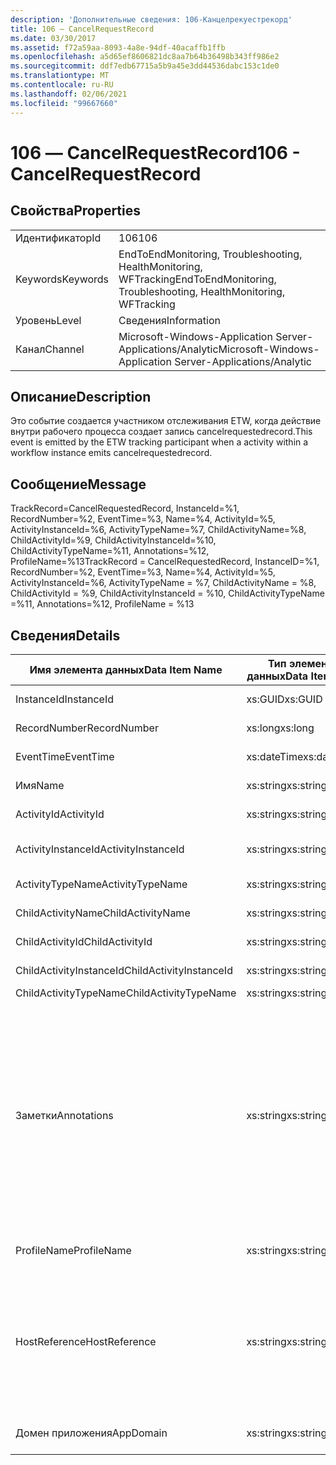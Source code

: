 ```yaml
---
description: 'Дополнительные сведения: 106-Канцелрекуестрекорд'
title: 106 ― CancelRequestRecord
ms.date: 03/30/2017
ms.assetid: f72a59aa-8093-4a8e-94df-40acaffb1ffb
ms.openlocfilehash: a5d65ef8606821dc8aa7b64b36498b343ff986e2
ms.sourcegitcommit: ddf7edb67715a5b9a45e3dd44536dabc153c1de0
ms.translationtype: MT
ms.contentlocale: ru-RU
ms.lasthandoff: 02/06/2021
ms.locfileid: "99667660"
---
```

# <a name="106---cancelrequestrecord"></a><span data-ttu-id="f5b08-103">106 ― CancelRequestRecord</span><span class="sxs-lookup"><span data-stu-id="f5b08-103">106 - CancelRequestRecord</span></span>

## <a name="properties"></a><span data-ttu-id="f5b08-104">Свойства</span><span class="sxs-lookup"><span data-stu-id="f5b08-104">Properties</span></span>  
  
|||  
|-|-|  
|<span data-ttu-id="f5b08-105">Идентификатор</span><span class="sxs-lookup"><span data-stu-id="f5b08-105">Id</span></span>|<span data-ttu-id="f5b08-106">106</span><span class="sxs-lookup"><span data-stu-id="f5b08-106">106</span></span>|  
|<span data-ttu-id="f5b08-107">Keywords</span><span class="sxs-lookup"><span data-stu-id="f5b08-107">Keywords</span></span>|<span data-ttu-id="f5b08-108">EndToEndMonitoring, Troubleshooting, HealthMonitoring, WFTracking</span><span class="sxs-lookup"><span data-stu-id="f5b08-108">EndToEndMonitoring, Troubleshooting, HealthMonitoring, WFTracking</span></span>|  
|<span data-ttu-id="f5b08-109">Уровень</span><span class="sxs-lookup"><span data-stu-id="f5b08-109">Level</span></span>|<span data-ttu-id="f5b08-110">Сведения</span><span class="sxs-lookup"><span data-stu-id="f5b08-110">Information</span></span>|  
|<span data-ttu-id="f5b08-111">Канал</span><span class="sxs-lookup"><span data-stu-id="f5b08-111">Channel</span></span>|<span data-ttu-id="f5b08-112">Microsoft-Windows-Application Server-Applications/Analytic</span><span class="sxs-lookup"><span data-stu-id="f5b08-112">Microsoft-Windows-Application Server-Applications/Analytic</span></span>|  
  
## <a name="description"></a><span data-ttu-id="f5b08-113">Описание</span><span class="sxs-lookup"><span data-stu-id="f5b08-113">Description</span></span>  

 <span data-ttu-id="f5b08-114">Это событие создается участником отслеживания ETW, когда действие внутри рабочего процесса создает запись cancelrequestedrecord.</span><span class="sxs-lookup"><span data-stu-id="f5b08-114">This event is emitted by the ETW tracking participant when a activity within a workflow instance emits cancelrequestedrecord.</span></span>  
  
## <a name="message"></a><span data-ttu-id="f5b08-115">Сообщение</span><span class="sxs-lookup"><span data-stu-id="f5b08-115">Message</span></span>  

 <span data-ttu-id="f5b08-116">TrackRecord=CancelRequestedRecord, InstanceId=%1, RecordNumber=%2, EventTime=%3, Name=%4, ActivityId=%5, ActivityInstanceId=%6, ActivityTypeName=%7, ChildActivityName=%8, ChildActivityId=%9, ChildActivityInstanceId=%10, ChildActivityTypeName=%11, Annotations=%12, ProfileName=%13</span><span class="sxs-lookup"><span data-stu-id="f5b08-116">TrackRecord = CancelRequestedRecord, InstanceID=%1, RecordNumber=%2, EventTime=%3, Name=%4, ActivityId=%5, ActivityInstanceId=%6, ActivityTypeName = %7, ChildActivityName = %8, ChildActivityId = %9, ChildActivityInstanceId = %10, ChildActivityTypeName =%11, Annotations=%12, ProfileName = %13</span></span>  
  
## <a name="details"></a><span data-ttu-id="f5b08-117">Сведения</span><span class="sxs-lookup"><span data-stu-id="f5b08-117">Details</span></span>  
  
|<span data-ttu-id="f5b08-118">Имя элемента данных</span><span class="sxs-lookup"><span data-stu-id="f5b08-118">Data Item Name</span></span>|<span data-ttu-id="f5b08-119">Тип элемента данных</span><span class="sxs-lookup"><span data-stu-id="f5b08-119">Data Item Type</span></span>|<span data-ttu-id="f5b08-120">Описание</span><span class="sxs-lookup"><span data-stu-id="f5b08-120">Description</span></span>|  
|--------------------|--------------------|-----------------|  
|<span data-ttu-id="f5b08-121">InstanceId</span><span class="sxs-lookup"><span data-stu-id="f5b08-121">InstanceId</span></span>|<span data-ttu-id="f5b08-122">xs:GUID</span><span class="sxs-lookup"><span data-stu-id="f5b08-122">xs:GUID</span></span>|<span data-ttu-id="f5b08-123">Идентификатор экземпляра для рабочего процесса.</span><span class="sxs-lookup"><span data-stu-id="f5b08-123">The instance id for the workflow</span></span>|  
|<span data-ttu-id="f5b08-124">RecordNumber</span><span class="sxs-lookup"><span data-stu-id="f5b08-124">RecordNumber</span></span>|<span data-ttu-id="f5b08-125">xs:long</span><span class="sxs-lookup"><span data-stu-id="f5b08-125">xs:long</span></span>|<span data-ttu-id="f5b08-126">Порядковый номер созданной записи.</span><span class="sxs-lookup"><span data-stu-id="f5b08-126">The sequence number of the emitted record</span></span>|  
|<span data-ttu-id="f5b08-127">EventTime</span><span class="sxs-lookup"><span data-stu-id="f5b08-127">EventTime</span></span>|<span data-ttu-id="f5b08-128">xs:dateTime</span><span class="sxs-lookup"><span data-stu-id="f5b08-128">xs:dateTime</span></span>|<span data-ttu-id="f5b08-129">Время в формате UTC, когда было создано событие.</span><span class="sxs-lookup"><span data-stu-id="f5b08-129">The time in UTC when the event was emitted</span></span>|  
|<span data-ttu-id="f5b08-130">Имя</span><span class="sxs-lookup"><span data-stu-id="f5b08-130">Name</span></span>|<span data-ttu-id="f5b08-131">xs:string</span><span class="sxs-lookup"><span data-stu-id="f5b08-131">xs:string</span></span>|<span data-ttu-id="f5b08-132">Имя действия, запросившего операцию отмены.</span><span class="sxs-lookup"><span data-stu-id="f5b08-132">The name of the activity that requested the cancel operation</span></span>|  
|<span data-ttu-id="f5b08-133">ActivityId</span><span class="sxs-lookup"><span data-stu-id="f5b08-133">ActivityId</span></span>|<span data-ttu-id="f5b08-134">xs:string</span><span class="sxs-lookup"><span data-stu-id="f5b08-134">xs:string</span></span>|<span data-ttu-id="f5b08-135">Идентификатор действия, запросившего операцию отмены.</span><span class="sxs-lookup"><span data-stu-id="f5b08-135">The id of the activity that requested the cancel operation</span></span>|  
|<span data-ttu-id="f5b08-136">ActivityInstanceId</span><span class="sxs-lookup"><span data-stu-id="f5b08-136">ActivityInstanceId</span></span>|<span data-ttu-id="f5b08-137">xs:string</span><span class="sxs-lookup"><span data-stu-id="f5b08-137">xs:string</span></span>|<span data-ttu-id="f5b08-138">Идентификатор экземпляра действия, запросившего операцию отмены.</span><span class="sxs-lookup"><span data-stu-id="f5b08-138">The instance id of the activity that requested the cancel operation</span></span>|  
|<span data-ttu-id="f5b08-139">ActivityTypeName</span><span class="sxs-lookup"><span data-stu-id="f5b08-139">ActivityTypeName</span></span>|<span data-ttu-id="f5b08-140">xs:string</span><span class="sxs-lookup"><span data-stu-id="f5b08-140">xs:string</span></span>|<span data-ttu-id="f5b08-141">Тип действия, запросившего операцию отмены.</span><span class="sxs-lookup"><span data-stu-id="f5b08-141">The type of the activity that requested the cancel operation</span></span>|  
|<span data-ttu-id="f5b08-142">ChildActivityName</span><span class="sxs-lookup"><span data-stu-id="f5b08-142">ChildActivityName</span></span>|<span data-ttu-id="f5b08-143">xs:string</span><span class="sxs-lookup"><span data-stu-id="f5b08-143">xs:string</span></span>|<span data-ttu-id="f5b08-144">Имя отменяемого действия.</span><span class="sxs-lookup"><span data-stu-id="f5b08-144">The name of the activity being canceled</span></span>|  
|<span data-ttu-id="f5b08-145">ChildActivityId</span><span class="sxs-lookup"><span data-stu-id="f5b08-145">ChildActivityId</span></span>|<span data-ttu-id="f5b08-146">xs:string</span><span class="sxs-lookup"><span data-stu-id="f5b08-146">xs:string</span></span>|<span data-ttu-id="f5b08-147">Идентификатор отменяемого действия.</span><span class="sxs-lookup"><span data-stu-id="f5b08-147">The id of the activity being canceled</span></span>|  
|<span data-ttu-id="f5b08-148">ChildActivityInstanceId</span><span class="sxs-lookup"><span data-stu-id="f5b08-148">ChildActivityInstanceId</span></span>|<span data-ttu-id="f5b08-149">xs:string</span><span class="sxs-lookup"><span data-stu-id="f5b08-149">xs:string</span></span>|<span data-ttu-id="f5b08-150">Идентификатор экземпляра отменяемого действия.</span><span class="sxs-lookup"><span data-stu-id="f5b08-150">The instance id of the activity being canceled</span></span>|  
|<span data-ttu-id="f5b08-151">ChildActivityTypeName</span><span class="sxs-lookup"><span data-stu-id="f5b08-151">ChildActivityTypeName</span></span>|<span data-ttu-id="f5b08-152">xs:string</span><span class="sxs-lookup"><span data-stu-id="f5b08-152">xs:string</span></span>|<span data-ttu-id="f5b08-153">Тип отменяемого действия.</span><span class="sxs-lookup"><span data-stu-id="f5b08-153">The type of the activity being canceled</span></span>|  
|<span data-ttu-id="f5b08-154">Заметки</span><span class="sxs-lookup"><span data-stu-id="f5b08-154">Annotations</span></span>|<span data-ttu-id="f5b08-155">xs:string</span><span class="sxs-lookup"><span data-stu-id="f5b08-155">xs:string</span></span>|<span data-ttu-id="f5b08-156">Заметки, добавленные к этому событию.</span><span class="sxs-lookup"><span data-stu-id="f5b08-156">The annotations that were added to this event.</span></span>  <span data-ttu-id="f5b08-157">Значения хранятся в XML-элементе в формате \<items> \< item  name = "annotationName" type="System.String"> аннотатионвалуе \</item> \</items> .</span><span class="sxs-lookup"><span data-stu-id="f5b08-157">The values are stored in an xml element in the format \<items>\< item  name = "annotationName" type="System.String">annotationValue\</item>\</items>.</span></span>  <span data-ttu-id="f5b08-158">Если заметки не указаны, строка содержит \<items/> .</span><span class="sxs-lookup"><span data-stu-id="f5b08-158">If no annotations are specified then the string contains \<items/>.</span></span> <span data-ttu-id="f5b08-159">Размер событий ETW ограничен размером буфера ETW или максимальным размером полезных данных для события ETW.</span><span class="sxs-lookup"><span data-stu-id="f5b08-159">The ETW event size is limited by the ETW buffer size or the max payload for an ETW event.</span></span> <span data-ttu-id="f5b08-160">Если размер события превышает предел ETW, то событие усекается путем удаления заметок и замены значения аннотации на \<items> ... \</items> .</span><span class="sxs-lookup"><span data-stu-id="f5b08-160">If the size of the event exceeds the ETW limits, then the event is truncated by dropping the annotations and replacing the annotation value with \<items>...\</items>.</span></span>|  
|<span data-ttu-id="f5b08-161">ProfileName</span><span class="sxs-lookup"><span data-stu-id="f5b08-161">ProfileName</span></span>|<span data-ttu-id="f5b08-162">xs:string</span><span class="sxs-lookup"><span data-stu-id="f5b08-162">xs:string</span></span>|<span data-ttu-id="f5b08-163">Имя или профиль отслеживания, который привел к созданию этого события.</span><span class="sxs-lookup"><span data-stu-id="f5b08-163">The name or the tracking profile that resulted in this event being emitted</span></span>|  
|<span data-ttu-id="f5b08-164">HostReference</span><span class="sxs-lookup"><span data-stu-id="f5b08-164">HostReference</span></span>|<span data-ttu-id="f5b08-165">xs:string</span><span class="sxs-lookup"><span data-stu-id="f5b08-165">xs:string</span></span>|<span data-ttu-id="f5b08-166">Для служб, размещенных на веб-сайтах, это поле служит уникальным идентификатором службы в веб-иерархии.</span><span class="sxs-lookup"><span data-stu-id="f5b08-166">For web hosted services, this field uniquely identifies the service in the web hierarchy.</span></span>  <span data-ttu-id="f5b08-167">Его формат определяется как "имя веб-сайта виртуальный путь к приложению&#124;виртуальный путь службы&#124;ServiceName" example: "Default Web site/Калкулатораппликатион&#124;/Калкулаторсервице.СВК&#124;CalculatorService"</span><span class="sxs-lookup"><span data-stu-id="f5b08-167">Its format is defined as 'Web Site Name Application Virtual Path&#124;Service Virtual Path&#124;ServiceName' Example: 'Default Web Site/CalculatorApplication&#124;/CalculatorService.svc&#124;CalculatorService'</span></span>|  
|<span data-ttu-id="f5b08-168">Домен приложения</span><span class="sxs-lookup"><span data-stu-id="f5b08-168">AppDomain</span></span>|<span data-ttu-id="f5b08-169">xs:string</span><span class="sxs-lookup"><span data-stu-id="f5b08-169">xs:string</span></span>|<span data-ttu-id="f5b08-170">Строка, возвращаемая AppDomain.CurrentDomain.FriendlyName.</span><span class="sxs-lookup"><span data-stu-id="f5b08-170">The string returned by AppDomain.CurrentDomain.FriendlyName.</span></span>|
